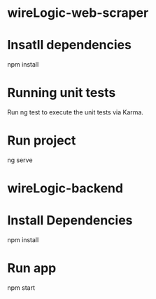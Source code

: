 # wireLogic-web-scraper

# Insatll dependencies
npm install

# Running unit tests
Run ng test to execute the unit tests via Karma.

# Run project 
ng serve

# wireLogic-backend

# Install Dependencies
npm install

# Run app
npm start


